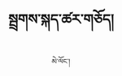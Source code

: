 ---
layout: post
title: སྦྲགས་སྐད་ཚར་གཅོད།
author: མེ་ལོང་།
category: སྐད་ཡིག
description: 
thumbnail: assets/img/children-book.jpg
featuredvideo: http://s3.amazonaws.com/melhong/wp-content/uploads/2018/07/12011055/WhatsApp-Video-2018-06-28-at-6.50.46-AM.mp4
---